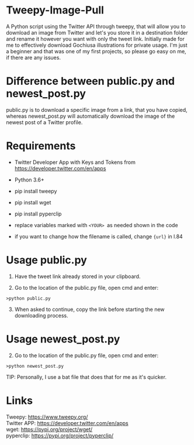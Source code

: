 # Tweepy-Image-Pull
 A Python script using the Twitter API through tweepy, that will allow you to download an image from Twitter and let's you store it in a destination folder and rename it however you want with only the tweet link.
 Initially made for me to effectively download Gochiusa illustrations for private usage.
 I'm just a beginner and that was one of my first projects, so please go easy on me, if there are any issues.
 
 
# Difference between public.py and newest_post.py
public.py is to download a specific image from a link, that you have copied, whereas newest_post.py will automatically download the image of the newest post of a Twitter profile.

# Requirements
 
 - Twitter Developer App with Keys and Tokens from https://developer.twitter.com/en/apps
 - Python 3.6+

 - pip install tweepy
 - pip install wget
 - pip install pyperclip
 
 - replace variables marked with `<YOUR> `as needed shown in the code 
 
 - if you want to change how the filename is called, change `{url}` in l.84
 
# Usage public.py
 1. Have the tweet link already stored in your clipboard.

 2. Go to the location of the public.py file, open cmd and enter:
 
 ```
 >python public.py 
 ```
 
 3. When asked to continue, copy the link before starting the new downloading process.
 
 # Usage newest_post.py
 2. Go to the location of the public.py file, open cmd and enter:
 
 ```
 >python newest_post.py 
 ```
 
 TIP: Personally, I use a bat file that does that for me as it's quicker.
 
# Links
 Tweepy:      https://www.tweepy.org/  
 Twitter APP: https://developer.twitter.com/en/apps  
 wget:        https://pypi.org/project/wget/  
 pyperclip:   https://pypi.org/project/pyperclip/  
